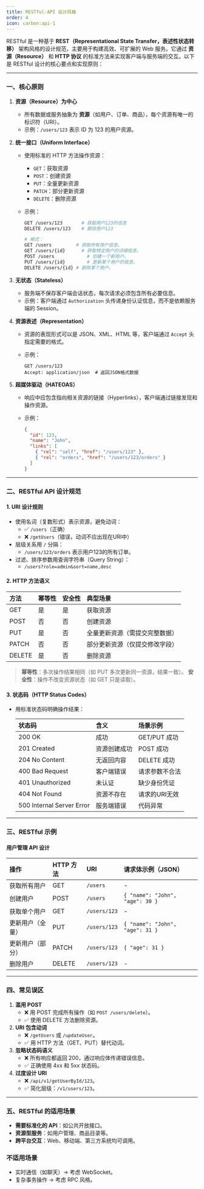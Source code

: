 ```yaml
---
title: RESTful-API 设计风格
order: 4
icon: carbon:api-1
---
```


RESTful 是一种基于 **REST（Representational State Transfer，表述性状态转移）** 架构风格的设计规范，主要用于构建高效、可扩展的 Web 服务。它通过 **资源（Resource）** 和 **HTTP 协议** 的标准方法来实现客户端与服务端的交互。以下是 RESTful 设计的核心要点和实现原则：

------

### **一、核心原则**

1. **资源（Resource）为中心**

   - 所有数据或服务抽象为 **资源**（如用户、订单、商品），每个资源有唯一的标识符（URI）。
   - 示例：`/users/123` 表示 ID 为 123 的用户资源。

2. **统一接口（Uniform Interface）**

   - 使用标准的 HTTP 方法操作资源：

     - `GET`：获取资源
     - `POST`：创建资源
     - `PUT`：全量更新资源
     - `PATCH`：部分更新资源
     - `DELETE`：删除资源

   - 示例：

     ```bash
     GET /users/123       # 获取用户123的信息
     DELETE /users/123    # 删除用户123
     
     # 格式：
     GET /users			# 获取所有用户信息。
     GET /users/{id}      # 获取特定用户的详细信息。
     POST /users			# 创建一个新用户。
     PUT /users/{id}		# 更新某个用户的信息。
     DELETE /users/{id}	# 删除某个用户。
     ```

3. **无状态（Stateless）**

   - 服务端不保存客户端会话状态，每次请求必须包含所有必要信息。
   - 示例：客户端通过 `Authorization` 头传递身份认证信息，而不是依赖服务端的 Session。

4. **资源表述（Representation）**

   - 资源的表现形式可以是 JSON、XML、HTML 等，客户端通过 `Accept` 头指定需要的格式。

   - 示例：

     ```http
     GET /users/123
     Accept: application/json  # 返回JSON格式数据
     ```

5. **超媒体驱动（HATEOAS）**

   - 响应中应包含指向相关资源的链接（Hyperlinks），客户端通过链接发现和操作资源。

   - 示例：

     ```json
     {
       "id": 123,
       "name": "John",
       "links": [
         { "rel": "self", "href": "/users/123" },
         { "rel": "orders", "href": "/users/123/orders" }
       ]
     }
     ```

------

### **二、RESTful API 设计规范**

#### 1. **URI 设计规则**

- 使用名词（复数形式）表示资源，避免动词：
  - ✅ `/users`（正确）
  - ❌ `/getUsers`（错误，动词不应出现在URI中）
- 层级关系用 `/` 分隔：
  - `/users/123/orders` 表示用户123的所有订单。
- 过滤、排序参数用查询字符串（Query String）：
  - `/users?role=admin&sort=name,desc`

#### 2. **HTTP 方法语义**

| 方法   | 幂等性 | 安全性 | 典型场景                       |
| :----- | :----- | :----- | :----------------------------- |
| GET    | 是     | 是     | 获取资源                       |
| POST   | 否     | 否     | 创建资源                       |
| PUT    | 是     | 否     | 全量更新资源（需提交完整数据） |
| PATCH  | 否     | 否     | 部分更新资源（仅提交修改字段） |
| DELETE | 是     | 否     | 删除资源                       |

> **幂等性**：多次操作结果相同（如 PUT 多次更新同一资源，结果一致）。
> **安全性**：操作不改变资源状态（如 GET 只是读取）。

#### 3. **状态码（HTTP Status Codes）**

- 用标准状态码明确操作结果：

  | 状态码                    | 含义         | 场景示例       |
  | :------------------------ | :----------- | :------------- |
  | 200 OK                    | 成功         | GET/PUT 成功   |
  | 201 Created               | 资源创建成功 | POST 成功      |
  | 204 No Content            | 无返回内容   | DELETE 成功    |
  | 400 Bad Request           | 客户端错误   | 请求参数不合法 |
  | 401 Unauthorized          | 未认证       | 缺少身份凭证   |
  | 404 Not Found             | 资源不存在   | 请求的URI无效  |
  | 500 Internal Server Error | 服务端错误   | 代码异常       |

------

### **三、RESTful 示例**

#### 用户管理 API 设计

| 操作             | HTTP 方法 | URI          | 请求体示例（JSON）              |
| :--------------- | :-------- | :----------- | :------------------------------ |
| 获取所有用户     | GET       | `/users`     | -                               |
| 创建用户         | POST      | `/users`     | `{ "name": "John", "age": 30 }` |
| 获取单个用户     | GET       | `/users/123` | -                               |
| 更新用户（全量） | PUT       | `/users/123` | `{ "name": "John", "age": 31 }` |
| 更新用户（部分） | PATCH     | `/users/123` | `{ "age": 31 }`                 |
| 删除用户         | DELETE    | `/users/123` | -                               |

------

### **四、常见误区**

1. **滥用 POST**
   - ❌ 用 POST 完成所有操作（如 `POST /users/delete`）。
   - ✅ 使用 DELETE 方法删除资源。
2. **URI 包含动词**
   - ❌ `/getUsers` 或 `/updateUser`。
   - ✅ 用 HTTP 方法（GET、PUT）替代动词。
3. **忽略状态码语义**
   - ❌ 所有响应都返回 200，通过响应体传递错误信息。
   - ✅ 正确使用 4xx 和 5xx 状态码。
4. **过度设计 URI**
   - ❌ `/api/v1/getUserById/123`。
   - ✅ 简化层级：`/v1/users/123`。

------

### **五、RESTful 的适用场景**

- **需要标准化的 API**：如公共开放接口。
- **资源型服务**：如用户管理、商品目录等。
- **跨平台交互**：Web、移动端、第三方系统均可调用。

### **不适用场景**

- 实时通信（如聊天）→ 考虑 WebSocket。
- 复杂事务操作 → 考虑 RPC 风格。